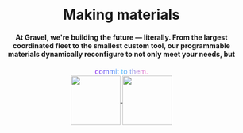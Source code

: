 <br><br><br><br><br><br><br><br><br>
<center><b><h1>Making materials
  <span style="background: linear-gradient(to right, #8117EB, #38B6FF, #FF66C4); -webkit-text-fill-color: transparent; -webkit-background-clip: text;"
     class="txt-rotate"
     data-period="2000"
     data-rotate='[ "intelligent", "reconfigurable", "autonomous", "responsive", "digital", "work for you" ]'>
  </span>
</h1></b></center>
<div class="spacer"></div>
<center><h4>At Gravel, we're building the future — literally. From the largest coordinated fleet to the smallest custom tool, our programmable materials dynamically reconfigure to not only meet your needs, but </h4><span style="background: linear-gradient(to right, #8117EB, #38B6FF, #FF66C4); -webkit-text-fill-color: transparent; -webkit-background-clip: text;">commit to them.</span></center>
<div class="spacer"></div>
<center>
  <a href="https://tally.so/r/3XLo1d" target="_blank" rel="noopener noreferrer">
    <img src="https://user-images.githubusercontent.com/126240516/221166843-9c5dca21-7bfd-4a90-841a-bc81f20f6893.png" height="100" align="center">
  </a>
  <a href="https://time.is" target="_blank" rel="noopener noreferrer">
     <img src="https://user-images.githubusercontent.com/126240516/221331912-654a7405-0a56-4b05-aa43-c7d012adaab1.png" height="100" align="center">
  </a>
</center>
